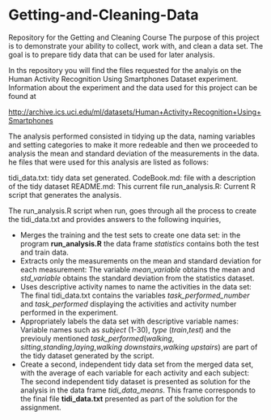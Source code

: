 # Getting-and-Cleaning-Data
Repository for the Getting and Cleaning Course
The purpose of this project is to demonstrate your ability to collect, work with, 
and clean a data set. The goal is to prepare tidy data that can be used for later analysis. 

In ths repository you will find the files requested for the analyis on the Human Activity Recognition Using Smartphones Dataset experiment. Information about the experiment and the data used for this project can be found at 

http://archive.ics.uci.edu/ml/datasets/Human+Activity+Recognition+Using+Smartphones

The analysis performed consisted in tidying up the data, naming variables and setting categories to make it more redeable and then we proceeded to analysis the mean and standard deviation of the measurements in the data. he files that were used for this analysis are listed as follows:

tidi_data.txt:  tidy data set generated.
CodeBook.md:    file with a description of the tidy dataset
README.md:      This current file
run_analysis.R:	Current R script that generates the analysis.

The run_analysis.R script when run, goes through all the process to create the tidi_data.txt and provides answers to the following inquiries,

- Merges the training and the test sets to create one data set:
  in the program <b>run_analysis.R</b> the data frame <i>statistics</i> contains both the test and train data.
- Extracts only the measurements on the mean and standard deviation for each measurement:
  The variable <i>mean_variable</i> obtains the mean and <i>std_variable</i> obtains the standard deviation from the statistics
  dataset.
- Uses descriptive activity names to name the activities in the data set:
  The final tidi_data.txt contains the variables <i>task_performed_number</i> and <i>task_performed</i> displaying the activities and activity number performed in the experiment. 
- Appropriately labels the data set with descriptive variable names:
  Variable names such as <i>subject</i> (1-30), <i>type</i> (<i>train</i>,<i>test</i>) and the previouly mentioned <i>task_performed</i>(<i>walking</i>, <i>sitting</i>,<i>standing</i>,<i>laying</i>,<i>walking downstairs</i>,<i>walking upstairs</i>) are part of the tidy dataset generated by the script.
- Create a second, independent tidy data set from the merged data set, with the average of each variable for each activity and each  subject:
  The second independent tidy dataset is presented as solution for the analysis in the data frame <i>tidi_data_means</i>. This frame corresponds to the final file <b>tidi_data.txt</b> presented as part of the solution for the assignment.
  
  


